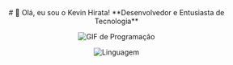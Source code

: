 <div align="center">
# 👋 Olá, eu sou o Kevin Hirata!
**Desenvolvedor e Entusiasta de Tecnologia**

![GIF de Programação](https://i.giphy.com/media/v1.Y2lkPTc5MGI3NjExdTRpdWxnb3lydzZjeWpmMzdhcmM5dTBmeGl4c3BhbTN2N3cydG83cyZlcD12MV9pbnRlcm5hbF9naWZfYnlfaWQmY3Q9Zw/g79am6uuZJKSc/giphy.gif)


![Linguagem](https://img.shields.io/badge/Python-3776AB?style=for-the-badge&logo=python&logoColor=white)

<div/>
